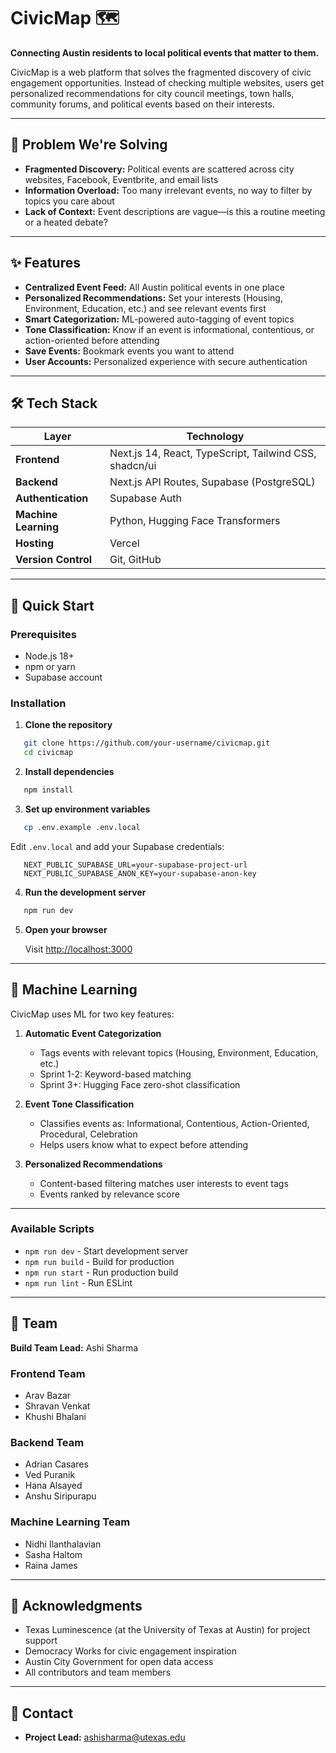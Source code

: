 # CivicMap 🗺️

**Connecting Austin residents to local political events that matter to them.**

CivicMap is a web platform that solves the fragmented discovery of civic engagement opportunities. Instead of checking multiple websites, users get personalized recommendations for city council meetings, town halls, community forums, and political events based on their interests.

---

## 🎯 Problem We're Solving

- **Fragmented Discovery:** Political events are scattered across city websites, Facebook, Eventbrite, and email lists
- **Information Overload:** Too many irrelevant events, no way to filter by topics you care about
- **Lack of Context:** Event descriptions are vague—is this a routine meeting or a heated debate?

---

## ✨ Features

- **Centralized Event Feed:** All Austin political events in one place
- **Personalized Recommendations:** Set your interests (Housing, Environment, Education, etc.) and see relevant events first
- **Smart Categorization:** ML-powered auto-tagging of event topics
- **Tone Classification:** Know if an event is informational, contentious, or action-oriented before attending
- **Save Events:** Bookmark events you want to attend
- **User Accounts:** Personalized experience with secure authentication

---

## 🛠️ Tech Stack

| Layer | Technology |
|-------|-----------|
| **Frontend** | Next.js 14, React, TypeScript, Tailwind CSS, shadcn/ui |
| **Backend** | Next.js API Routes, Supabase (PostgreSQL) |
| **Authentication** | Supabase Auth |
| **Machine Learning** | Python, Hugging Face Transformers |
| **Hosting** | Vercel |
| **Version Control** | Git, GitHub |

---

## 🚀 Quick Start

### Prerequisites

- Node.js 18+
- npm or yarn
- Supabase account

### Installation

1. **Clone the repository**
```bash
   git clone https://github.com/your-username/civicmap.git
   cd civicmap
```

2. **Install dependencies**
```bash
   npm install
```

3. **Set up environment variables**
```bash
   cp .env.example .env.local
```
   
   Edit `.env.local` and add your Supabase credentials:
```env
   NEXT_PUBLIC_SUPABASE_URL=your-supabase-project-url
   NEXT_PUBLIC_SUPABASE_ANON_KEY=your-supabase-anon-key
```

4. **Run the development server**
```bash
   npm run dev
```

5. **Open your browser**
   
   Visit [http://localhost:3000](http://localhost:3000)

---

## 🤖 Machine Learning

CivicMap uses ML for two key features:

1. **Automatic Event Categorization**
   - Tags events with relevant topics (Housing, Environment, Education, etc.)
   - Sprint 1-2: Keyword-based matching
   - Sprint 3+: Hugging Face zero-shot classification

2. **Event Tone Classification**
   - Classifies events as: Informational, Contentious, Action-Oriented, Procedural, Celebration
   - Helps users know what to expect before attending

3. **Personalized Recommendations**
   - Content-based filtering matches user interests to event tags
   - Events ranked by relevance score

---

### Available Scripts

- `npm run dev` - Start development server
- `npm run build` - Build for production
- `npm run start` - Run production build
- `npm run lint` - Run ESLint

---

## 👥 Team

**Build Team Lead:** Ashi Sharma

### Frontend Team
- Arav Bazar
- Shravan Venkat
- Khushi Bhalani

### Backend Team
- Adrian Casares
- Ved Puranik
- Hana Alsayed
- Anshu Siripurapu

### Machine Learning Team
- Nidhi Ilanthalavian
- Sasha Haltom
- Raina James

---

## 🙏 Acknowledgments

- Texas Luminescence (at the University of Texas at Austin) for project support
- Democracy Works for civic engagement inspiration
- Austin City Government for open data access
- All contributors and team members

---

## 📧 Contact

- **Project Lead:** ashisharma@utexas.edu 
